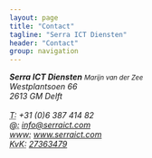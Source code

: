 ```yaml
---
layout: page
title: "Contact"
tagline: "Serra ICT Diensten"
header: "Contact"
group: navigation
---
```


<address>
  <strong>Serra ICT Diensten</strong>
  <small>Marijn van der Zee</small><br>
  Westplantsoen 66<br>
  2613 GM Delft<br><br>
  <abbr title="Telefoon">T:</abbr> +31 (0)6 387 414 82<br>
  <abbr title="E-mail">@:</abbr> <a href="mailto:#">info@serraict.com</a><br>
  <abbr title="Internet">www:</abbr> <a href="{{ site.url }}">www.serraict.com</a><br>
  <abbr title="Kamer van koophandel">KvK:</abbr> <a href="http://www.kvk.nl/orderstraat/product-kiezen/?kvknummer=273634790000">27363479</a><br>
</address>
